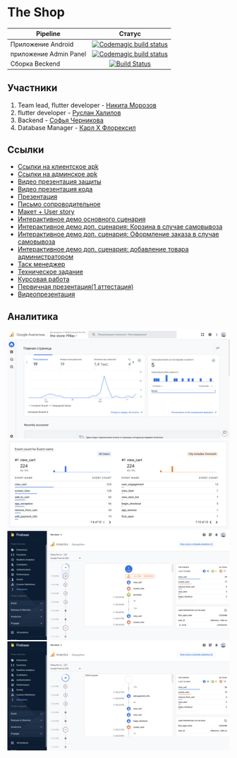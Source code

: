 # The Shop

| Pipeline               |                                                                                                         Статус                                                                                                          |
|------------------------|:-----------------------------------------------------------------------------------------------------------------------------------------------------------------------------------------------------------------------:|
| Приложение Android     | [![Codemagic build status](https://api.codemagic.io/apps/6434682a8ad9d4117eb3ebec/64346dda8ad9d4117eb3ecd9/status_badge.svg)](https://codemagic.io/apps/6434682a8ad9d4117eb3ebec/64346dda8ad9d4117eb3ecd9/latest_build) |
| приложение Admin Panel | [![Codemagic build status](https://api.codemagic.io/apps/6434682a8ad9d4117eb3ebec/64346db65131d0337316fd7a/status_badge.svg)](https://codemagic.io/apps/6434682a8ad9d4117eb3ebec/64346db65131d0337316fd7a/latest_build) |
| Сборка Beckend         |                                                         [![Build Status](http://fbtw.ru:8080/buildStatus/icon?job=dev-pipe)](http://fbtw.ru:8080/job/dev-pipe/)                                                         |

## Участники

1) Team lead, flutter developer - [Никита Морозов](https://github.com/netos23)
2) flutter developer - [Руслан Халилов](https://github.com/LordOfTheApples123)
3) Backend - [Софья Черникова](https://github.com/SofChernikova)
4) Database Manager - [Карл Х Флорексил](https://github.com/jkalh)

## Ссылки
* [Ссылки на клиентское apk](apk/client_apk.apk)
* [Ссылки на админское apk](apk/admin_app.apk)
* [Видео презентация защиты](docs/presentation_video.mp4)
* [Видео презентация кода](https://youtu.be/AdDRyPspMdw)
* [Презентация](docs/Презентация.pdf)
* [Письмо сопроводительное](docs/letter.pdf)
* [Макет + User story](https://www.figma.com/file/ltg8CdexSB1p92Z0pXGZvV/The-shop?node-id=0:1&t=6Yh1QwqL3TQb1pyw-1)
* [Интерактивное демо основного сценария](https://www.figma.com/proto/ltg8CdexSB1p92Z0pXGZvV/The-shop?node-id=288-8573&scaling=scale-down&page-id=0%3A1&starting-point-node-id=288%3A8573&show-proto-sidebar=1)
* [Интерактивное демо доп. сценария: Корзина в случае самовывоза](https://www.figma.com/proto/ltg8CdexSB1p92Z0pXGZvV/The-shop?node-id=225-6596&scaling=scale-down&page-id=0%3A1&starting-point-node-id=225%3A6596&show-proto-sidebar=1)
* [Интерактивное демо доп. сценария: Оформление заказа в случае самовывоза](https://www.figma.com/proto/ltg8CdexSB1p92Z0pXGZvV/The-shop?node-id=569-11456&scaling=scale-down&page-id=0%3A1&starting-point-node-id=569%3A11456&show-proto-sidebar=1)
* [Интерактивное демо доп. сценария: добавление товара администратором](https://www.figma.com/proto/ltg8CdexSB1p92Z0pXGZvV/The-shop?node-id=281-8461&scaling=scale-down&page-id=0%3A1&starting-point-node-id=281%3A8461&show-proto-sidebar=1)
* [Таск менеджер](https://trello.com/b/iUTXtR69/the-shop)
* [Техническое задание](docs/ТП_ТЗ_pdf.pdf)
* [Курсовая работа](docs/Курсовая.pdf)
* [Первичная презентация(1 аттестация)](docs/Презентация_ТП.pdf)
* [Видеопрезентация](docs/video.mov)

## Аналитика
![Debug view](docs/analitics/analitics1.png)
![Debug view](docs/analitics/analitics2.png)
![Debug view](docs/analitics/analitics0.png)
![Debug view](docs/analitics/analitics3.png)
